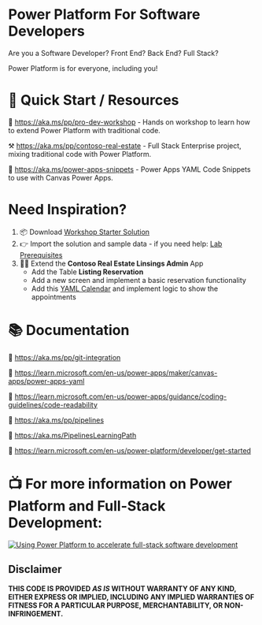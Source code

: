# Power Platform For Software Developers

Are you a Software Developer? Front End? Back End? Full Stack?

Power Platform is for everyone, including you!

# 📖 Quick Start / Resources 

🧪 https://aka.ms/pp/pro-dev-workshop - Hands on workshop to learn how to extend Power Platform with traditional code.

⚒️ https://aka.ms/pp/contoso-real-estate - Full Stack Enterprise project, mixing traditional code with Power Platform.

🧩 https://aka.ms/power-apps-snippets - Power Apps YAML Code Snippets to use with Canvas Power Apps.

# Need Inspiration?

1. 📦 Download [Workshop Starter Solution](https://github.com/scottdurow/power-platform-pro-dev-workshop/tree/main/WorkshopStarterSolution)
2. 👉 Import the solution and sample data - if you need help: [Lab Prerequisites](https://github.com/scottdurow/power-platform-pro-dev-workshop/blob/main/Labs/Lab%20Prerequisites.md)
3. 🧑‍💻 Extend the **Contoso Real Estate Linsings Admin** App
   - Add the Table **Listing Reservation**
   - Add a new screen and implement a basic reservation functionality
   - Add this [YAML Calendar](https://github.com/pnp/powerplatform-snippets/tree/main/power-apps/calendar/) and implement logic to show the appointments
  
# 📚 Documentation
📃 https://aka.ms/pp/git-integration

📃 https://learn.microsoft.com/en-us/power-apps/maker/canvas-apps/power-apps-yaml

📃 https://learn.microsoft.com/en-us/power-apps/guidance/coding-guidelines/code-readability

📃 https://aka.ms/pp/pipelines

📃 https://aka.ms/PipelinesLearningPath

📃 https://learn.microsoft.com/en-us/power-platform/developer/get-started

# 📺 For more information on Power Platform and Full-Stack Development:

[![Using Power Platform to accelerate full-stack software development](https://img.youtube.com/vi/NYeQGuCJnzU/0.jpg)](https://www.youtube.com/watch?v=NYeQGuCJnzU)

## Disclaimer

**THIS CODE IS PROVIDED *AS IS* WITHOUT WARRANTY OF ANY KIND, EITHER EXPRESS OR IMPLIED, INCLUDING ANY IMPLIED WARRANTIES OF FITNESS FOR A PARTICULAR PURPOSE, MERCHANTABILITY, OR NON-INFRINGEMENT.**
